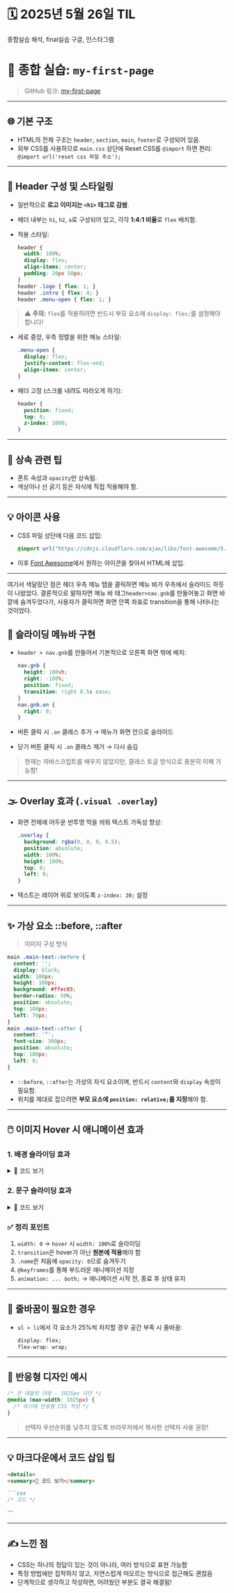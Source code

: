 # 🗓️ 2025년 5월 26일 TIL

종합실습 해석, final실습 구글, 인스타그램

# 📝 종합 실습: `my-first-page`

> GitHub 링크: [my-first-page](https://github.com/Kanggwanju/html-css-study202505/tree/main/my-first-page)

---

## 🌐 기본 구조

- HTML의 전체 구조는 `header`, `section`, `main`, `footer`로 구성되어 있음.
- 외부 CSS를 사용하므로 `main.css` 상단에 Reset CSS를 `@import` 하면 편리:
  `@import url('reset css 파일 주소');`


---

## 🎯 Header 구성 및 스타일링

* 일반적으로 **로고 이미지는 `<h1>` 태그로 감쌈**.
* 헤더 내부는 `h1`, `h2`, `a`로 구성되어 있고, 각각 **1:4:1 비율**로 `flex` 배치함.
* 적용 스타일:

  ```css
  header {
    width: 100%;
    display: flex;
    align-items: center;
    padding: 20px 50px;
  }
  header .logo { flex: 1; }
  header .intro { flex: 4; }
  header .menu-open { flex: 1; }
  ```

> ⚠️ **주의:** `flex`를 적용하려면 반드시 부모 요소에 `display: flex;`를 설정해야 합니다!

* 세로 중앙, 우측 정렬을 위한 메뉴 스타일:

  ```css
  .menu-open {
    display: flex;
    justify-content: flex-end;
    align-items: center;
  }
  ```

* 헤더 고정 (스크롤 내려도 따라오게 하기):

  ```css
  header {
    position: fixed;
    top: 0;
    z-index: 1000;
  }
  ```

---

## 🧩 상속 관련 팁

* 폰트 속성과 `opacity`만 상속됨.
* 색상이나 선 굵기 등은 자식에 직접 적용해야 함.

---

## 💡 아이콘 사용

* CSS 파일 상단에 다음 코드 삽입:

  ```css
  @import url("https://cdnjs.cloudflare.com/ajax/libs/font-awesome/5.8.2/css/all.min.css");
  ```
* 이후 [Font Awesome](https://fontawesome.com/v5/search)에서 원하는 아이콘을 찾아서 HTML에 삽입.

---

여기서 색달랐던 점은 헤더 우측 메뉴 탭을 클릭하면 메뉴 바가 우측에서 슬라이드 하듯이 나왔었다. 결론적으로 말하자면 메뉴 바 태그`header>nav.gnb`를 만들어놓고 화면 바깥에 숨겨두었다가, 사용자가 클릭하면 화면 안쪽 좌표로 transition을 통해 나타나는 것이었다.


## 📂 슬라이딩 메뉴바 구현

* `header > nav.gnb`를 만들어서 기본적으로 오른쪽 화면 밖에 배치:

  ```css
  nav.gnb {
    height: 100vh;
    right: -100%;
    position: fixed;
    transition: right 0.5s ease;
  }
  nav.gnb.on {
    right: 0;
  }
  ```
* 버튼 클릭 시 `.on` 클래스 추가 → 메뉴가 화면 안으로 슬라이드
* 닫기 버튼 클릭 시 `.on` 클래스 제거 → 다시 숨김

> 현재는 자바스크립트를 배우지 않았지만, 클래스 토글 방식으로 충분히 이해 가능함!

---

## 🌫️ Overlay 효과 (`.visual .overlay`)

* 화면 전체에 어두운 반투명 막을 씌워 텍스트 가독성 향상:

  ```css
  .overlay {
    background: rgba(0, 0, 0, 0.5);
    position: absolute;
    width: 100%;
    height: 100%;
    top: 0;
    left: 0;
  }
  ```

* 텍스트는 레이어 위로 보이도록 `z-index: 20;` 설정

---

## ✨ 가상 요소 ::before, ::after

> 이미지 구성 방식

```css
main .main-text::before {
  content: '';
  display: block;
  width: 100px;
  height: 100px;
  background: #ffec03;
  border-radius: 50%;
  position: absolute;
  top: 100px;
  left: 70px;
}
main .main-text::after {
  content: '”';
  font-size: 300px;
  position: absolute;
  top: 100px;
  left: 0;
}
```

* `::before`, `::after`는 가상의 자식 요소이며, 반드시 `content`와 `display` 속성이 필요함.
* 위치를 제대로 잡으려면 **부모 요소에 `position: relative;`를 지정**해야 함.

---

## 🖱️ 이미지 Hover 시 애니메이션 효과

### 1. 배경 슬라이딩 효과
<details>
<summary>📁 코드 보기</summary>

<pre><code class="language-css">
main .project .bottom li a::before {
  content: '';
  width: 0;
  height: 100%;
  background: rgba(0,0,0,0.6);
  /* absolute가 걸리면 display: block;이 자동으로 걸림, 생략 가능해진다.*/
  position: absolute;
  left: 0;
  top: 0;
  transition: 0.7s;
}
main .project .bottom li a:hover::before {
  width: 100%;
}
</code></pre>

</details>


### 2. 문구 슬라이딩 효과
<details>
<summary>📁 코드 보기</summary>
```css
main .project .bottom li a .name {
  position: absolute;
  right: 10px;
  bottom: 10px;
  background: #1b1b1b;
  font-size: 24px;
  width: 250px;
  padding: 15px;
  opacity: 0;
}
main .project .bottom li a:hover .name {
  animation: show-name 1s both;
}
@keyframes show-name {
  from {
    opacity: 0;
    bottom: -30px;
  }
  to {
    opacity: 1;
    bottom: 10px;
  }
}
```
</details>

### ✅ 정리 포인트

1. `width: 0` → `hover` 시 `width: 100%`로 슬라이딩
2. `transition`은 hover가 아닌 **원본에 적용**해야 함
3. `.name`은 처음에 `opacity: 0`으로 숨겨두기
4. `@keyframes`를 통해 부드러운 애니메이션 지정
5. `animation: ... both;` → 애니메이션 시작 전, 종료 후 상태 유지

---

## 🔁 줄바꿈이 필요한 경우

* `ul > li`에서 각 요소가 25%씩 차지할 경우 공간 부족 시 줄바꿈:

  ```css
  display: flex;
  flex-wrap: wrap;
  ```

---

## 📱 반응형 디자인 예시

```css
/* 큰 태블릿 대응 - 1025px 미만 */
@media (max-width: 1025px) {
  /* 여기에 반응형 CSS 작성 */
}
```

> 선택자 우선순위를 낮추지 않도록 브라우저에서 복사한 선택자 사용 권장!

---

## 💡 마크다운에서 코드 삽입 팁

````md
<details>
<summary>📁 코드 보기</summary>

```css
/* 코드 */
````

</details>
```

---

## ✍️ 느낀 점

* CSS는 하나의 정답이 있는 것이 아니라, 여러 방식으로 표현 가능함
* 특정 방법에만 집착하지 않고, 자연스럽게 떠오르는 방식으로 접근해도 괜찮음
* 단계적으로 생각하고 작성하면, 어려웠던 부분도 결국 해결됨!


